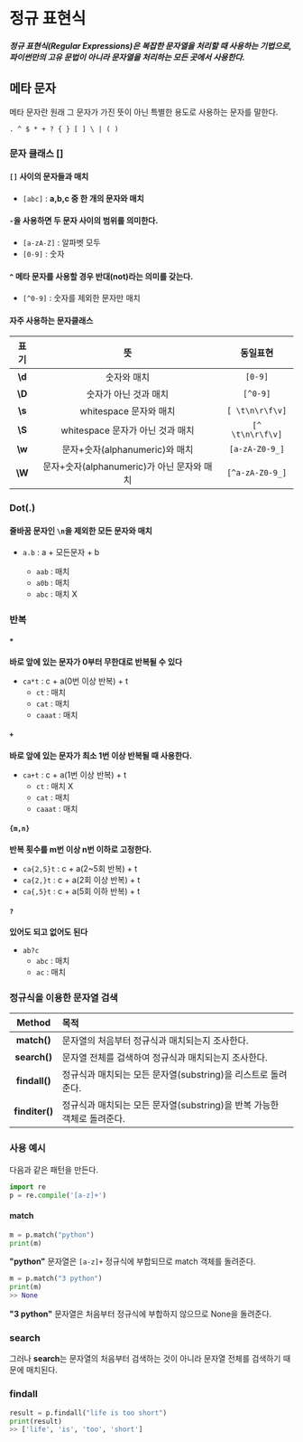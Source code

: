 # 정규 표현식

##### 정규 표현식(Regular Expressions)은 복잡한 문자열을 처리할 때 사용하는 기법으로, 파이썬만의 고유 문법이 아니라 문자열을 처리하는 모든 곳에서 사용한다.

## 메타 문자

메타 문자란 원래 그 문자가 가진 뜻이 아닌 특별한 용도로 사용하는 문자를 말한다.

`. ^ $ * + ? { } [ ] \ | ( )`

### 문자 클래스 []

#### `[]` 사이의 문자들과 매치

- `[abc]` : **a,b,c 중 한 개의 문자와 매치**

#### `-`을 사용하면 두 문자 사이의 범위를 의미한다.

- `[a-zA-Z]` : 알파벳 모두
- `[0-9]` : 숫자

#### `^` 메타 문자를 사용할 경우 반대(not)라는 의미를 갖는다.

- `[^0-9]` : 숫자를 제외한 문자만 매치

#### 자주 사용하는 문자클래스

|  표기  |                     뜻                     |     동일표현     |
| :----: | :----------------------------------------: | :--------------: |
| **\d** |                숫자와 매치                 |     `[0-9]`      |
| **\D** |           숫자가 아닌 것과 매치            |     `[^0-9]`     |
| **\s** |           whitespace 문자와 매치           | `[ \t\n\r\f\v]`  |
| **\S** |      whitespace 문자가 아닌 것과 매치      | `[^ \t\n\r\f\v]` |
| **\w** |       문자+숫자(alphanumeric)와 매치       |  `[a-zA-Z0-9_]`  |
| **\W** | 문자+숫자(alphanumeric)가 아닌 문자와 매치 | `[^a-zA-Z0-9_]`  |

### Dot(.)

#### 줄바꿈 문자인 `\n`을 제외한 모든 문자와 매치

- `a.b` : a + 모든문자 + b

  - `aab` : 매치
  - `a0b` : 매치
  - `abc` : 매치 X

### 반복

#### `*`

**바로 앞에 있는 문자가 0부터 무한대로 반복될 수 있다**

- `ca*t` : c + a(0번 이상 반복) + t
  - `ct` : 매치
  - `cat` : 매치
  - `caaat` : 매치

#### `+`

**바로 앞에 있는 문자가 최소 1번 이상 반복될 때 사용한다.**

- `ca+t` : c + a(1번 이상 반복) + t
  - `ct` : 매치 X
  - `cat` : 매치
  - `caaat` : 매치

#### `{m,n}`

**반복 횟수를 m번 이상 n번 이하로 고정한다.**

- `ca{2,5}t` : c + a(2~5회 반복) + t
- `ca{2,}t` : c + a(2회 이상 반복) + t
- `ca{,5}t` : c + a(5회 이하 반복) + t

#### `?`

**있어도 되고 없어도 된다**

- `ab?c`
  - `abc` : 매치
  - `ac` : 매치

### 정규식을 이용한 문자열 검색

|     Method     | 목적                                                                    |
| :------------: | :---------------------------------------------------------------------- |
|  **match()**   | 문자열의 처음부터 정규식과 매치되는지 조사한다.                         |
|  **search()**  | 문자열 전체를 검색하여 정규식과 매치되는지 조사한다.                    |
| **findall()**  | 정규식과 매치되는 모든 문자열(substring)을 리스트로 돌려준다.           |
| **finditer()** | 정규식과 매치되는 모든 문자열(substring)을 반복 가능한 객체로 돌려준다. |

### 사용 예시

다음과 같은 패턴을 만든다.

```python
import re
p = re.compile('[a-z]+')
```

#### match

```python
m = p.match("python")
print(m)
```

**"python"** 문자열은 `[a-z]+` 정규식에 부합되므로 match 객체를 돌려준다.

```python
m = p.match("3 python")
print(m)
>> None
```

**"3 python"** 문자열은 처음부터 정규식에 부합하지 않으므로 None을 돌려준다.

### search

그러나 **search**는 문자열의 처음부터 검색하는 것이 아니라 문자열 전체를 검색하기 때문에 매치된다.

### findall

```python
result = p.findall("life is too short")
print(result)
>> ['life', 'is', 'too', 'short']
```
